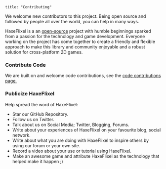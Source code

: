 ```
title: "Contributing"
```

We welcome new contributors to this project.
Being open source and followed by people all over the world, you can help in many ways.

HaxeFlixel is a an [open-source](http://en.wikipedia.org/wiki/Open-source_software) project with humble beginnings 
sparked from a passion for the technology and game development. Everyone working on the project has come together 
to create a friendly and flexible approach to make this library and community enjoyable and a robust solution 
for cross-platform 2D games.

### Contribute Code

We are built on and welcome code contributions, see the [code contributions page.](/documentation/code-contributions)

### Publicize HaxeFlixel

Help spread the word of HaxeFlixel:

- Star our GitHub Repository.
- Follow us on Twitter.
- Talk about us on Social Media; Twitter, Blogging, Forums.
- Write about your experiences of HaxeFlixel on your favourite blog, social network.
- Write about what you are doing with HaxeFlixel to inspire others by using our forum or your own site.
- Record a video about your use or tutorial using HaxeFlixel.
- Make an awesome game and attribute HaxeFlixel as the technology that helped make it happen ;)